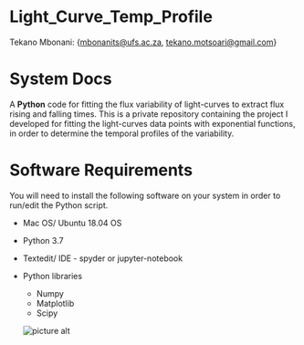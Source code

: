 # Light_Curve_Temp_Profile

Tekano Mbonani: {mbonanits@ufs.ac.za, tekano.motsoari@gmail.com}

# System Docs

A **Python** code for fitting the flux variability of light-curves to extract flux rising and falling times. 
This is a private repository containing the project I developed for fitting the light-curves data points with exponential functions, in order to determine the temporal profiles of the variability.

# Software Requirements

You will need to install the following software on your system in order to run/edit the Python script.
* Mac OS/ Ubuntu 18.04 OS
* Python 3.7
* Textedit/ IDE - spyder or jupyter-notebook
* Python libraries
  * Numpy
  * Matplotlib
  * Scipy
  
  ![picture alt](http://via.placeholder.com/200x150 "Title is optional")
